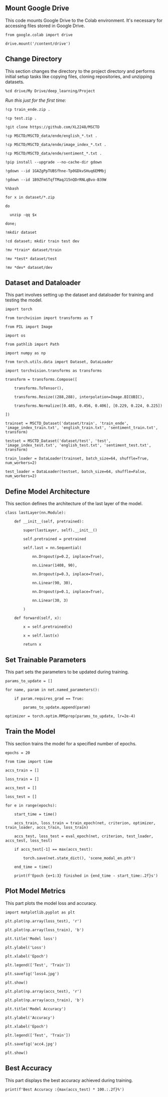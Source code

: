 <!DOCTYPE html>
<html lang="en">
<head>
<meta charset="UTF-8">
<meta name="viewport" content="width=device-width, initial-scale=1.0">

</head>
<body>
<!-- Mount Google Drive -->
<div>
<h2>Mount Google Drive</h2>
<p>This code mounts Google Drive to the Colab environment. It's necessary for accessing files stored in Google Drive.</p>
<pre><code>from google.colab import drive</code></pre>
<pre><code>drive.mount('/content/drive')</code></pre>
</div>

<!-- Change Directory -->
<div>
<h2>Change Directory</h2>
<p>This section changes the directory to the project directory and performs initial setup tasks like copying files, cloning repositories, and unzipping datasets.</p>
<pre><code>%cd drive/My Drive/deep_learning/Project</code></pre>
<em>Run this just for the first time:</em><br>
<pre><code>!cp train_ende.zip .</code></pre>
<pre><code>!cp test.zip .</code></pre>
<pre><code>!git clone https://github.com/XL2248/MSCTD</code></pre>
<pre><code>!cp MSCTD/MSCTD_data/ende/english_*.txt .</code></pre>
<pre><code>!cp MSCTD/MSCTD_data/ende/image_index_*.txt .</code></pre>
<pre><code>!cp MSCTD/MSCTD_data/ende/sentiment_*.txt .</code></pre>
<pre><code>!pip install --upgrade --no-cache-dir gdown</code></pre>
<pre><code>!gdown --id 1GAZgPpTUBSfhne-Tp0GDkvSHuq6EMMbj</code></pre>
<pre><code>!gdown --id 1B9ZFmSTqfTMaqJ15nQDrRNLqBvo-B39W</code></pre>
<pre><code>%%bash</code></pre>
<pre><code>for x in dataset/*.zip</code></pre>
<pre><code>do</code></pre>
<pre><code>  unzip -qq $x</code></pre>
<pre><code>done;</code></pre>
<pre><code>!mkdir dataset</code></pre>
<pre><code>!cd dataset; mkdir train test dev</code></pre>
<pre><code>!mv *train* dataset/train</code></pre>
<pre><code>!mv *test* dataset/test</code></pre>
<pre><code>!mv *dev* dataset/dev</code>
</div>

<!-- Dataset and Dataloader -->
<div>
<h2>Dataset and Dataloader</h2>
<p>This part involves setting up the dataset and dataloader for training and testing the model.</p>
<pre><code>import torch</code></pre>
<pre><code>from torchvision import transforms as T</code></pre>
<pre><code>from PIL import Image</code></pre>
<pre><code>import os</code></pre>
<pre><code>from pathlib import Path</code></pre>
<pre><code>import numpy as np</code></pre>
<pre><code>from torch.utils.data import Dataset, DataLoader</code></pre>
<pre><code>import torchvision.transforms as transforms</code></pre>
<pre><code>transform = transforms.Compose([</code></pre>
<pre><code>    transforms.ToTensor(),</code></pre>
<pre><code>    transforms.Resize((288,288), interpolation=Image.BICUBIC),</code></pre>
<pre><code>    transforms.Normalize([0.485, 0.456, 0.406], [0.229, 0.224, 0.225])</code></pre>
<pre><code>])</code></pre>
<pre><code>trainset = MSCTD_Dataset('dataset/train', 'train_ende', 'image_index_train.txt', 'english_train.txt', 'sentiment_train.txt', transform)</code></pre>
<pre><code>testset = MSCTD_Dataset('dataset/test', 'test', 'image_index_test.txt', 'english_test.txt', 'sentiment_test.txt', transform)</code></pre>
<pre><code>train_loader = DataLoader(trainset, batch_size=64, shuffle=True, num_workers=2)</code></pre>
<pre><code>test_loader = DataLoader(testset, batch_size=64, shuffle=False, num_workers=2)</code>
</div>

<!-- Define Model Architecture -->
<div>
<h2>Define Model Architecture</h2>
<p>This section defines the architecture of the last layer of the model.</p>
<pre><code>class lastLayer(nn.Module):</code></pre>
<pre><code>    def __init__(self, pretrained):</code></pre>
<pre><code>        super(lastLayer, self).__init__()</code></pre>
<pre><code>        self.pretrained = pretrained</code></pre>
<pre><code>        self.last = nn.Sequential(</code></pre>
<pre><code>            nn.Dropout(p=0.2, inplace=True),</code></pre>
<pre><code>            nn.Linear(1408, 90),</code></pre>
<pre><code>            nn.Dropout(p=0.3, inplace=True),</code></pre>
<pre><code>            nn.Linear(90, 30),</code></pre>
<pre><code>            nn.Dropout(p=0.1, inplace=True),</code></pre>
<pre><code>            nn.Linear(30, 3)</code></pre>
<pre><code>        )</code></pre>
<pre><code>    def forward(self, x):</code></pre>
<pre><code>        x = self.pretrained(x)</code></pre>
<pre><code>        x = self.last(x)</code></pre>
<pre><code>        return x</code>
</div>

<!-- Set Trainable Parameters -->
<div>
<h2>Set Trainable Parameters</h2>
<p>This part sets the parameters to be updated during training.</p>
<pre><code>params_to_update = []</code></pre>
<pre><code>for name, param in net.named_parameters():</code></pre>
<pre><code>    if param.requires_grad == True:</code></pre>
<pre><code>        params_to_update.append(param)</code></pre>
<pre><code>optimizer = torch.optim.RMSprop(params_to_update, lr=2e-4)</code>
</div>

<!-- Train the Model -->
<div>
<h2>Train the Model</h2>
<p>This section trains the model for a specified number of epochs.</p>
<pre><code>epochs = 20</code></pre>
<pre><code>from time import time</code></pre>
<pre><code>accs_train = []</code></pre>
<pre><code>loss_train = []</code></pre>
<pre><code>accs_test = []</code></pre>
<pre><code>loss_test = []</code></pre>
<pre><code>for e in range(epochs):</code></pre>
<pre><code>    start_time = time()</code></pre>
<pre><code>    accs_train, loss_train = train_epoch(net, criterion, optimizer, train_loader, accs_train, loss_train)</code></pre>
<pre><code>    accs_test, loss_test = eval_epoch(net, criterion, test_loader, accs_test, loss_test)</code></pre>
<pre><code>    if accs_test[-1] == max(accs_test):</code></pre>
<pre><code>        torch.save(net.state_dict(), 'scene_modal_en.pth')</code></pre>
<pre><code>    end_time = time()</code></pre>
<pre><code>    print(f'Epoch {e+1:3} finished in {end_time - start_time:.2f}s')</code></pre>
</div>

<!-- Plot Model Metrics -->
<div>
<h2>Plot Model Metrics</h2>
<p>This part plots the model loss and accuracy.</p>
<pre><code>import matplotlib.pyplot as plt</code></pre>
<pre><code>plt.plot(np.array(loss_test), 'r')</code></pre>
<pre><code>plt.plot(np.array(loss_train), 'b')</code></pre>
<pre><code>plt.title('Model loss')</code></pre>
<pre><code>plt.ylabel('Loss')</code></pre>
<pre><code>plt.xlabel('Epoch')</code></pre>
<pre><code>plt.legend(['Test', 'Train'])</code></pre>
<pre><code>plt.savefig('loss4.jpg')</code></pre>
<pre><code>plt.show()</code></pre>
<pre><code>plt.plot(np.array(accs_test), 'r')</code></pre>
<pre><code>plt.plot(np.array(accs_train), 'b')</code></pre>
<pre><code>plt.title('Model Accuracy')</code></pre>
<pre><code>plt.ylabel('Accuracy')</code></pre>
<pre><code>plt.xlabel('Epoch')</code></pre>
<pre><code>plt.legend(['Test', 'Train'])</code></pre>
<pre><code>plt.savefig('acc4.jpg')</code></pre>
<pre><code>plt.show()</code>
</div>

<!-- Best Accuracy -->
<div>
<h2>Best Accuracy</h2>
<p>This part displays the best accuracy achieved during training.</p>
<pre><code>print(f'Best Accuracy :{max(accs_test) * 100.:.2f}%')</code></pre>
</div>

</body>
</html>

